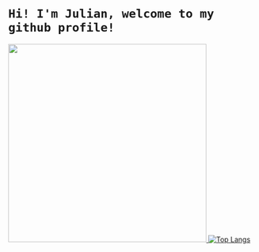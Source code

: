 # ```Hi! I'm Julian, welcome to my github profile!```
<a href="#"><img width="400" src="https://github-readme-stats.vercel.app/api?username=julian119988&show_icons=true&theme=gruvbox">
[![Top Langs](https://github-readme-stats.vercel.app/api/top-langs/?username=julian119988&theme=gruvbox)](https://github.com/anuraghazra/github-readme-stats)

